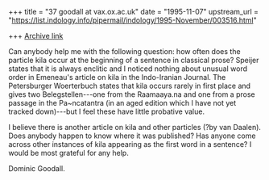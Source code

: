 +++
title = "37 goodall at vax.ox.ac.uk"
date = "1995-11-07"
upstream_url = "https://list.indology.info/pipermail/indology/1995-November/003516.html"

+++
[Archive link](https://list.indology.info/pipermail/indology/1995-November/003516.html)

Can anybody help me with the following question:
how often does the particle kila occur at the beginning of a sentence in
classical prose?  Speijer states that it is always enclitic and I noticed 
nothing about unusual word order in Emeneau's article on kila in the 
Indo-Iranian Journal.  The Petersburger Woerterbuch states that kila occurs
rarely in first place and gives two Belegstellen---one from the Raamaaya.na 
and one from a prose passage in the Pa~ncatantra (in an aged edition which I 
have not yet tracked down)---but I feel these have little probative value.

I believe there is another article on kila and other particles (?by van 
Daalen).  Does anybody happen to know where it was published?  Has anyone come
across other instances of kila appearing as the first word in a sentence?  I
would be most grateful for any help.

Dominic Goodall.





